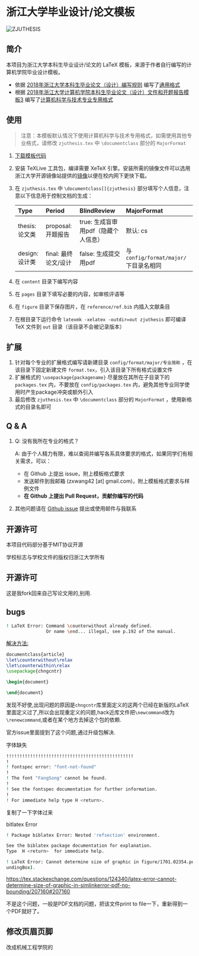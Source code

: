 # 浙江大学毕业设计/论文模板

![ZJUTHESIS](https://img.shields.io/badge/ZJUTHESIS-Template-blue.svg)

## 简介

本项目为浙江大学本科生毕业设计/论文的 LaTeX 模板，来源于作者自行编写的计算机学院毕业设计模板。

- 依据 [2018年浙江大学本科生毕业论文（设计）编写规则](http://bksy.zju.edu.cn/attachments/2018-01/01-1517384518-1149149.pdf) 编写了[通用格式](config/format/general/format.tex)
- 根据 [2018年浙江大学计算机学院本科生毕业论文（设计）文件和开题报告模板3](http://cspo.zju.edu.cn/cspo_bks/content.php?id=8640) 编写了[计算机科学与技术专业专用格式](config/format/major/cs/format.tex)

## 使用

> 注意：本模板默认情况下使用计算机科学与技术专用格式，如需使用其他专业格式，请修改 `zjuthesis.tex` 中 `\documentclass` 部分的 `MajorFormat`

1. [下载模板代码](https://github.com/TheNetAdmin/zjuthesis/releases)
2. 安装 TeXLive 工具包，编译需要 XeTeX 引擎。安装所需的镜像文件可以选用浙江大学开源镜像站提供的[镜像](https://mirrors.zju.edu.cn/CTAN/systems/texlive/Images/)以便在校内网下更快下载。
3. 在 `zjuthesis.tex` 中 `\documentclass[]{zjuthesis}` 部分填写个人信息，注意以下信息用于控制文档的生成：

    | Type           | Period               | BlindReview                         | MajorFormat                          |
    | :------------- | :------------------- | :---------------------------------- | :----------------------------------- |
    | thesis: 论文类 | proposal: 开题报告   | true: 生成盲审用pdf（隐藏个人信息） | 默认: cs                             |
    | design: 设计类 | final: 最终论文/设计 | false: 生成提交用pdf                | 与 `config/format/major/` 下目录名相同 |

4. 在 `content` 目录下编写内容
5. 在 `pages` 目录下填写必要的内容，如审核评语等
6. 在 `figure` 目录下保存图片，在 `reference/ref.bib` 内插入文献条目
7. 在根目录下运行命令 `latexmk -xelatex -outdir=out zjuthesis` 即可编译 TeX 文件到 `out` 目录（该目录不会被记录版本）

## 扩展

1. 针对每个专业的扩展格式编写请新建目录 `config/format/major/专业简称` ，在该目录下固定新建文件 `format.tex`，引入该目录下所有格式设置文件
2. 扩展格式的 `\usepackage{packagename}` 尽量放在其所在子目录下的 `packages.tex` 内，不要放在 `config/packages.tex` 内，避免其他专业同学使用时产生package冲突或额外引入
3. 最后修改 `zjuthesis.tex` 中 `\documentclass` 部分的 `MajorFormat` ，使用新格式的目录名即可

## Q & A

1. Q: 没有我所在专业的格式？

   A: 由于个人精力有限，难以查阅并编写各系具体要求的格式，如果同学们有相关需求，可以：
    - 在 Github 上提出 issue，附上模板格式要求
    - 发送邮件到我邮箱 (zxwang42 [at] gmail.com)，附上模板格式要求与样例文件
    - **在 Github 上提出 Pull Request，贡献你编写的代码**
1. 其他问题请在 [Github issue](./issues/) 提出或使用邮件与我联系

## 开源许可

本项目代码部分基于MIT协议开源

学校标志与学校文件的版权归浙江大学所有

## 开源许可
这是我fork回来自己写论文用的,别用.

## bugs
```bash
! LaTeX Error: Command \counterwithout already defined.
               Or name \end... illegal, see p.192 of the manual.
```

[解决方法:](https://tex.stackexchange.com/questions/425600/latex-error-command-counterwithout-already-defined)
```latex
documentclass{article}
\let\counterwithout\relax
\let\counterwithin\relax
\usepackage{chngcntr}

\begin{document}

\end{document}
```
发现不好使,出现问题的原因是`chngcntr`库里面定义的这两个已经在新版的LaTeX里面定义过了,所以会出现重定义的问题,hack近库文件把`\newcommand`改为`\renewcommand`,或者在某个地方去掉这个包的依赖.

官方issue里面提到了这个问题,通过升级包解决.


字体缺失
```bash
!!!!!!!!!!!!!!!!!!!!!!!!!!!!!!!!!!!!!!!!!!!!!!!!
!
! fontspec error: "font-not-found"
!
! The font "FangSong" cannot be found.
!
! See the fontspec documentation for further information.
!
! For immediate help type H <return>.
```
复制了一下字体过来

bitlatex Error
```bash
! Package biblatex Error: Nested 'refsection' environment.

See the biblatex package documentation for explanation.
Type  H <return>  for immediate help.
```

```bash
! LaTeX Error: Cannot determine size of graphic in figure/1701.02354.pdf (no Bo
undingBox).
```
https://tex.stackexchange.com/questions/124340/latex-error-cannot-determine-size-of-graphic-in-simlinkerror-pdf-no-bounding/207160#207160

不是这个问题，一般是PDF文档的问题，把该文件print to file一下，重新得到一个PDF就好了。

## 修改页眉页脚

改成机械工程学院的